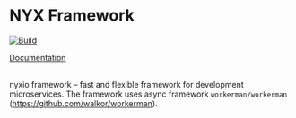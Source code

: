 # NYX Framework

[![Build](https://github.com/nyxio-php/nyxio/actions/workflows/php.yml/badge.svg)](https://github.com/nyxio-php/framework/actions/workflows/php.yml)

[Documentation](https://github.com/nyxio-php/docs)

<br>nyxio framework – fast and flexible framework for development microservices.
The framework uses async framework `workerman/workerman` (https://github.com/walkor/workerman).

